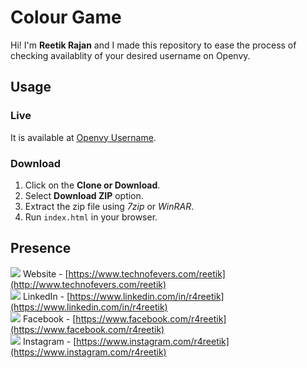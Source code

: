 # Colour Game

Hi! I'm **Reetik Rajan** and I made this repository to ease the process of checking availablity of your desired username on Openvy.

## Usage
### Live
It is available at [Openvy Username](https://r4reetik.github.io/openvy-username).
### Download 
 1. Click on the **Clone or Download**.
 2. Select **Download ZIP** option.
 3. Extract the zip file using *7zip* or *WinRAR*.
 4. Run `index.html` in your browser.

## Presence
![](https://image.flaticon.com/icons/png/16/93/93618.png) Website - [https://www.technofevers.com/reetik](http://www.technofevers.com/reetik) <br>
![](https://image.flaticon.com/icons/png/16/61/61109.png) LinkedIn - [https://www.linkedin.com/in/r4reetik](https://www.linkedin.com/in/r4reetik) <br>
![](https://image.flaticon.com/icons/png/16/21/21155.png) Facebook - [https://www.facebook.com/r4reetik](https://www.facebook.com/r4reetik) <br>
![](https://image.flaticon.com/icons/png/16/61/61164.png) Instagram - [https://www.instagram.com/r4reetik](https://www.instagram.com/r4reetik)
